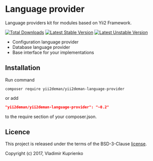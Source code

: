 Language provider
=================

Language providers kit for modules based on Yii2 Framework.

[![Total Downloads](https://poser.pugx.org/yii2deman/yii2deman-language-provider/downloads)](https://packagist.org/packages/yii2deman/yii2deman-language-provider)
[![Latest Stable Version](https://poser.pugx.org/yii2deman/yii2deman-language-provider/v/stable)](https://packagist.org/packages/yii2deman/yii2deman-language-provider)
[![Latest Unstable Version](https://poser.pugx.org/yii2deman/yii2deman-language-provider/v/unstable)](https://packagist.org/packages/yii2deman/yii2deman-language-provider)

* Configuration language provider
* Database language provider
* Base interface for your implementations

Installation
------------
Run command
```
composer require yii2deman/yii2deman-language-provider
```
or add
```json
"yii2deman/yii2deman-language-provider": "~0.2"
```
to the require section of your composer.json.

Licence
-------
This project is released under the terms of the BSD-3-Clause [license](LICENSE).

Copyright (c) 2017, Vladimir Kuprienko

